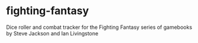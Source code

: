 # fighting-fantasy
Dice roller and combat tracker for the Fighting Fantasy series of gamebooks by Steve Jackson and Ian Livingstone
